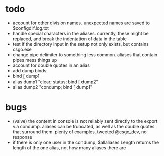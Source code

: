 # todo
* account for other division names. unexpected names are saved to $configdir\log.txt
* handle special characters in the aliases. currently, these might be replaced, and break the indentation of data in the table
* test if the directory input in the setup not only exists, but contains csgo.exe
* change pipe delimiter to something less common. aliases that contain pipes mess things up
* account for double quotes in an alias
* add dump binds:
 * bind [ dump1
 * alias dump1 "clear; status; bind [ dump2"
 * alias dump2 "condump; bind [ dump1"

# bugs
* (valve) the content in console is not reliably sent directly to the export via condump. aliases can be truncated, as well as the double quotes that surround them. plenty of examples. tweeted @csgo_dev, no response
* if there is only one user in the condump, $allaliases.Length returns the length of the one alias, not how many aliases there are


